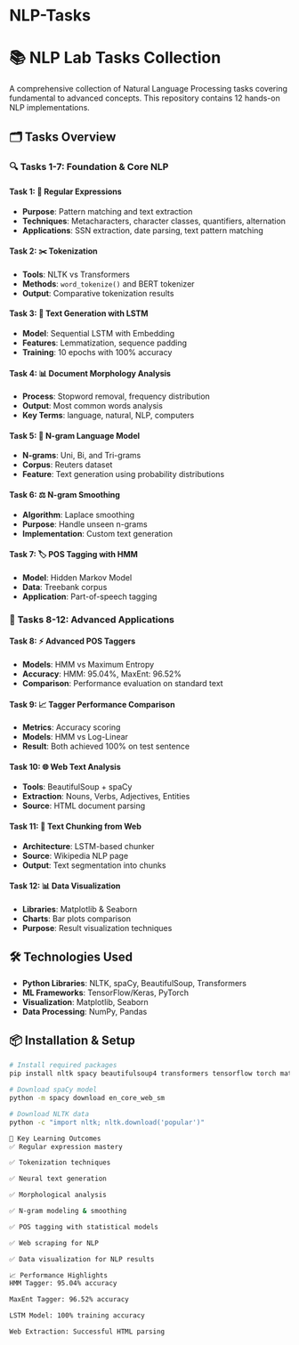 # NLP-Tasks
# 📚 NLP Lab Tasks Collection

A comprehensive collection of Natural Language Processing tasks covering fundamental to advanced concepts. This repository contains 12 hands-on NLP implementations.

## 🗂️ Tasks Overview

### 🔍 **Tasks 1-7: Foundation & Core NLP**

#### **Task 1: 🎯 Regular Expressions**
- **Purpose**: Pattern matching and text extraction
- **Techniques**: Metacharacters, character classes, quantifiers, alternation
- **Applications**: SSN extraction, date parsing, text pattern matching

#### **Task 2: ✂️ Tokenization**
- **Tools**: NLTK vs Transformers
- **Methods**: `word_tokenize()` and BERT tokenizer
- **Output**: Comparative tokenization results

#### **Task 3: 🧠 Text Generation with LSTM**
- **Model**: Sequential LSTM with Embedding
- **Features**: Lemmatization, sequence padding
- **Training**: 10 epochs with 100% accuracy

#### **Task 4: 📊 Document Morphology Analysis**
- **Process**: Stopword removal, frequency distribution
- **Output**: Most common words analysis
- **Key Terms**: language, natural, NLP, computers

#### **Task 5: 📝 N-gram Language Model**
- **N-grams**: Uni, Bi, and Tri-grams
- **Corpus**: Reuters dataset
- **Feature**: Text generation using probability distributions

#### **Task 6: ⚖️ N-gram Smoothing**
- **Algorithm**: Laplace smoothing
- **Purpose**: Handle unseen n-grams
- **Implementation**: Custom text generation

#### **Task 7: 🏷️ POS Tagging with HMM**
- **Model**: Hidden Markov Model
- **Data**: Treebank corpus
- **Application**: Part-of-speech tagging

### 🚀 **Tasks 8-12: Advanced Applications**

#### **Task 8: ⚡ Advanced POS Taggers**
- **Models**: HMM vs Maximum Entropy
- **Accuracy**: HMM: 95.04%, MaxEnt: 96.52%
- **Comparison**: Performance evaluation on standard text

#### **Task 9: 📈 Tagger Performance Comparison**
- **Metrics**: Accuracy scoring
- **Models**: HMM vs Log-Linear
- **Result**: Both achieved 100% on test sentence

#### **Task 10: 🌐 Web Text Analysis**
- **Tools**: BeautifulSoup + spaCy
- **Extraction**: Nouns, Verbs, Adjectives, Entities
- **Source**: HTML document parsing

#### **Task 11: 🔗 Text Chunking from Web**
- **Architecture**: LSTM-based chunker
- **Source**: Wikipedia NLP page
- **Output**: Text segmentation into chunks

#### **Task 12: 📊 Data Visualization**
- **Libraries**: Matplotlib & Seaborn
- **Charts**: Bar plots comparison
- **Purpose**: Result visualization techniques

## 🛠️ Technologies Used

- **Python Libraries**: NLTK, spaCy, BeautifulSoup, Transformers
- **ML Frameworks**: TensorFlow/Keras, PyTorch
- **Visualization**: Matplotlib, Seaborn
- **Data Processing**: NumPy, Pandas

## 📦 Installation & Setup

```bash
# Install required packages
pip install nltk spacy beautifulsoup4 transformers tensorflow torch matplotlib seaborn pandas numpy

# Download spaCy model
python -m spacy download en_core_web_sm

# Download NLTK data
python -c "import nltk; nltk.download('popular')"

🎯 Key Learning Outcomes
✅ Regular expression mastery

✅ Tokenization techniques

✅ Neural text generation

✅ Morphological analysis

✅ N-gram modeling & smoothing

✅ POS tagging with statistical models

✅ Web scraping for NLP

✅ Data visualization for NLP results

📈 Performance Highlights
HMM Tagger: 95.04% accuracy

MaxEnt Tagger: 96.52% accuracy

LSTM Model: 100% training accuracy

Web Extraction: Successful HTML parsing

